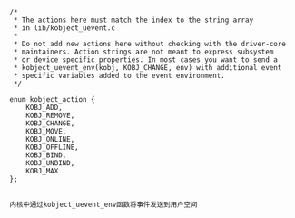 	/*
	 * The actions here must match the index to the string array
	 * in lib/kobject_uevent.c
	 *
	 * Do not add new actions here without checking with the driver-core
	 * maintainers. Action strings are not meant to express subsystem
	 * or device specific properties. In most cases you want to send a
	 * kobject_uevent_env(kobj, KOBJ_CHANGE, env) with additional event
	 * specific variables added to the event environment.
	 */
	
	enum kobject_action {
		KOBJ_ADD,
		KOBJ_REMOVE,
		KOBJ_CHANGE,
		KOBJ_MOVE,
		KOBJ_ONLINE,
		KOBJ_OFFLINE,
		KOBJ_BIND,
		KOBJ_UNBIND,
		KOBJ_MAX
	};


	内核中通过kobject_uevent_env函数将事件发送到用户空间

	
